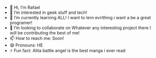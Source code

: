 - 👋 Hi, I’m Rafael
- 👀 I’m interested in geek stuff and tech!
- 🌱 I’m currently learning ALL! I want to lern evrithing i want a be a great programer!
- 💞️ I’m looking to collaborate on Whatever any interesting project there I will be contributing the best of me!
- 📫 How to reach me: Soon!
- 😄 Pronouns: HE
- ⚡ Fun fact: Alita battle angel is the best manga i ever read


